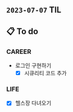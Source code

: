 ## `2023-07-07` TIL

## 📋 To do

### CAREER

- 로그인 구현하기
  - [x]  시큐리티 코드 추가

### LIFE

- [x] 헬스장 다녀오기